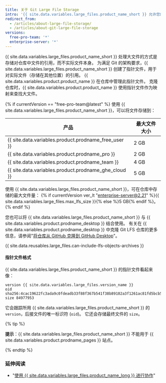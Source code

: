 ```yaml
---
title: 关于 Git Large File Storage
intro: '{{ site.data.variables.large_files.product_name_short }} 允许您向 {{ site.data.variables.product.product_name }} 推送大于 Git 推送限制的文件。'
redirect_from:
  - /articles/about-large-file-storage/
  - /articles/about-git-large-file-storage
versions:
  free-pro-team: '*'
  enterprise-server: '*'
---
```


{{ site.data.variables.large_files.product_name_short }} 处理大文件的方式是存储对仓库中文件的引用，而不实际文件本身。 为满足 Git 的架构要求，{{ site.data.variables.large_files.product_name_short }} 创建了指针文件，用于对实际文件（存储在其他位置）的引用。 {{ site.data.variables.product.product_name }} 在仓库中管理此指针文件。 克隆仓库时，{{ site.data.variables.product.product_name }} 使用指针文件作为映射来查找大文件。

{% if currentVersion == "free-pro-team@latest" %}
使用 {{ site.data.variables.large_files.product_name_short }}，可以将文件存储到：

| 产品                                                     | 最大文件大小           |
| ------------------------------------------------------ | ---------------- |
| {{ site.data.variables.product.prodname_free_user }} | 2 GB             |
| {{ site.data.variables.product.prodname_pro }}         | 2 GB             |
| {{ site.data.variables.product.prodname_team }}        | 4 GB             |
| {{ site.data.variables.product.prodname_ghe_cloud }} | 5 GB |{% else %}
 使用 {{ site.data.variables.large_files.product_name_short }}，可在仓库中存储的最大文件量：
{% if currentVersion ver_lt "enterprise-server@2.21" %}{{ site.data.variables.large_files.max_lfs_size }}{% else %}5 GB{% endif %}。
{% endif %}

您也可以将 {{ site.data.variables.large_files.product_name_short }} 与 {{ site.data.variables.product.prodname_desktop }} 结合使用。 有关在 {{ site.data.variables.product.prodname_desktop }} 中克隆 Git LFS 仓库的更多信息，请参阅"[将仓库从 GitHub 克隆到 GitHub Desktop](/desktop/guides/contributing-to-projects/cloning-a-repository-from-github-to-github-desktop)"。

{{ site.data.reusables.large_files.can-include-lfs-objects-archives }}

#### 指针文件格式

{{ site.data.variables.large_files.product_name_short }} 的指针文件看起来像：

```
version {{ site.data.variables.large_files.version_name }}
oid sha256:4cac19622fc3ada9c0fdeadb33f88f367b541f38b89102a3f1261ac81fd5bcb5
size 84977953
```

它会跟踪所用 {{ site.data.variables.large_files.product_name_short }} 的 `version`，后接文件的唯一标识符 (`oid`)。 它还会存储最终文件的 `size`。

{% tip %}

**提示**：{{ site.data.variables.large_files.product_name_short }} 不能用于 {{ site.data.variables.product.prodname_pages }} 站点。

{% endtip %}

### 延伸阅读

- "[使用 {{ site.data.variables.large_files.product_name_long }} 进行协作](/articles/collaboration-with-git-large-file-storage)"
